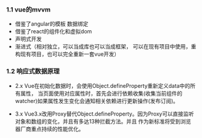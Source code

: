 ### 1.1 vue的mvvm
* 借鉴了angular的模板 数据绑定
* 借鉴了react的组件化和虚拟dom
* 声明式开发
* 渐进式（相对独立，可以当成库也可以当成框架，
  可以在现有项目中使用，重构现有项目，也可以完全重新一套vue开发）
  
  

### 1.2 响应式数据原理
* 2.x Vue在初始化数据时，会使用Object.defineProperty重新定义data中的所有属性，
  当页面使用对应属性时，首先会进行依赖收集(收集当前组件的watcher)如果属性发生变化会通知相关依赖进行更新操作(发布订阅)。

* 3.x Vue3.x改用Proxy替代Object.defineProperty。因为Proxy可以直接监听对象和数组的变化，并且有多达13种拦截方法。并且
  作为新标准将受到浏览器厂商重点持续的性能优化。
      

